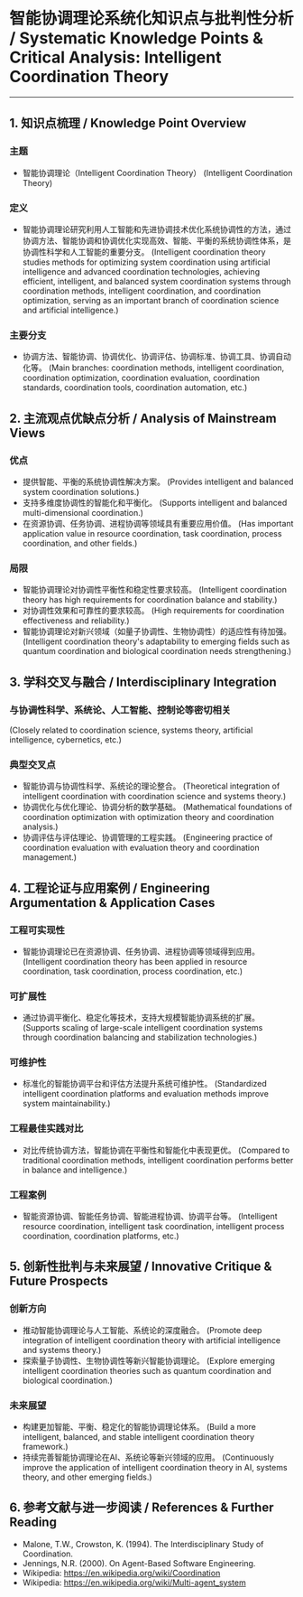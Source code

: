 # 智能协调理论系统化知识点与批判性分析 / Systematic Knowledge Points & Critical Analysis: Intelligent Coordination Theory

---

## 1. 知识点梳理 / Knowledge Point Overview

### 主题

- 智能协调理论（Intelligent Coordination Theory）
  (Intelligent Coordination Theory)

### 定义

- 智能协调理论研究利用人工智能和先进协调技术优化系统协调性的方法，通过协调方法、智能协调和协调优化实现高效、智能、平衡的系统协调性体系，是协调性科学和人工智能的重要分支。
  (Intelligent coordination theory studies methods for optimizing system coordination using artificial intelligence and advanced coordination technologies, achieving efficient, intelligent, and balanced system coordination systems through coordination methods, intelligent coordination, and coordination optimization, serving as an important branch of coordination science and artificial intelligence.)

### 主要分支

- 协调方法、智能协调、协调优化、协调评估、协调标准、协调工具、协调自动化等。
  (Main branches: coordination methods, intelligent coordination, coordination optimization, coordination evaluation, coordination standards, coordination tools, coordination automation, etc.)

## 2. 主流观点优缺点分析 / Analysis of Mainstream Views

### 优点

- 提供智能、平衡的系统协调性解决方案。
  (Provides intelligent and balanced system coordination solutions.)
- 支持多维度协调性的智能化和平衡化。
  (Supports intelligent and balanced multi-dimensional coordination.)
- 在资源协调、任务协调、进程协调等领域具有重要应用价值。
  (Has important application value in resource coordination, task coordination, process coordination, and other fields.)

### 局限

- 智能协调理论对协调性平衡性和稳定性要求较高。
  (Intelligent coordination theory has high requirements for coordination balance and stability.)
- 对协调性效果和可靠性的要求较高。
  (High requirements for coordination effectiveness and reliability.)
- 智能协调理论对新兴领域（如量子协调性、生物协调性）的适应性有待加强。
  (Intelligent coordination theory's adaptability to emerging fields such as quantum coordination and biological coordination needs strengthening.)

## 3. 学科交叉与融合 / Interdisciplinary Integration

### 与协调性科学、系统论、人工智能、控制论等密切相关

  (Closely related to coordination science, systems theory, artificial intelligence, cybernetics, etc.)

### 典型交叉点

- 智能协调与协调性科学、系统论的理论整合。
  (Theoretical integration of intelligent coordination with coordination science and systems theory.)
- 协调优化与优化理论、协调分析的数学基础。
  (Mathematical foundations of coordination optimization with optimization theory and coordination analysis.)
- 协调评估与评估理论、协调管理的工程实践。
  (Engineering practice of coordination evaluation with evaluation theory and coordination management.)

## 4. 工程论证与应用案例 / Engineering Argumentation & Application Cases

### 工程可实现性

- 智能协调理论已在资源协调、任务协调、进程协调等领域得到应用。
  (Intelligent coordination theory has been applied in resource coordination, task coordination, process coordination, etc.)

### 可扩展性

- 通过协调平衡化、稳定化等技术，支持大规模智能协调系统的扩展。
  (Supports scaling of large-scale intelligent coordination systems through coordination balancing and stabilization technologies.)

### 可维护性

- 标准化的智能协调平台和评估方法提升系统可维护性。
  (Standardized intelligent coordination platforms and evaluation methods improve system maintainability.)

### 工程最佳实践对比

- 对比传统协调方法，智能协调在平衡性和智能化中表现更优。
  (Compared to traditional coordination methods, intelligent coordination performs better in balance and intelligence.)

### 工程案例

- 智能资源协调、智能任务协调、智能进程协调、协调平台等。
  (Intelligent resource coordination, intelligent task coordination, intelligent process coordination, coordination platforms, etc.)

## 5. 创新性批判与未来展望 / Innovative Critique & Future Prospects

### 创新方向

- 推动智能协调理论与人工智能、系统论的深度融合。
  (Promote deep integration of intelligent coordination theory with artificial intelligence and systems theory.)
- 探索量子协调性、生物协调性等新兴智能协调理论。
  (Explore emerging intelligent coordination theories such as quantum coordination and biological coordination.)

### 未来展望

- 构建更加智能、平衡、稳定化的智能协调理论体系。
  (Build a more intelligent, balanced, and stable intelligent coordination theory framework.)
- 持续完善智能协调理论在AI、系统论等新兴领域的应用。
  (Continuously improve the application of intelligent coordination theory in AI, systems theory, and other emerging fields.)

## 6. 参考文献与进一步阅读 / References & Further Reading

- Malone, T.W., Crowston, K. (1994). The Interdisciplinary Study of Coordination.
- Jennings, N.R. (2000). On Agent-Based Software Engineering.
- Wikipedia: <https://en.wikipedia.org/wiki/Coordination>
- Wikipedia: <https://en.wikipedia.org/wiki/Multi-agent_system>
